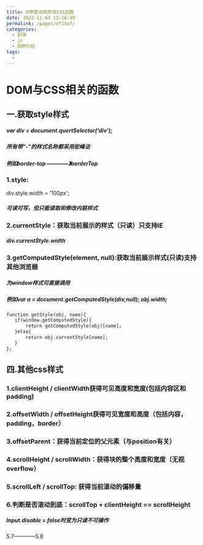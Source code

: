 ```yaml
---
title: DOM查询和修改CSS函数
date: 2022-11-04 13:16:40
permalink: /pages/ef1daf/
categories:
  - 前端
  - js
  - DOM介绍
tags:
  - 
---
```

# DOM与CSS相关的函数

## 一.获取style样式

##### var div = document.quertSelector('div');

##### 所有带"-"的样式名称都采用驼峰法

##### 例如border-top ————》borderTop

### 1.style:

div.style.width = ’100px';

##### 可读可写，但只能读取和修改内联样式

### 2.currentStyle：获取当前展示的样式（只读）只支持IE

##### div.currentStyle.width

### 3.getComputedStyle(element, null):获取当前展示样式(只读)支持其他浏览器

##### 为window样式可直接调用

##### 例如var a = document.getComputedStyle(div,null); obj.width;

 ```html
function getStyle(obj, name){
	if(window.getComputedStyle){
		return getComputedStyle(obj)[name];
	}else{
		return obj.currentStyle[name];
	}
};
 ```

## 四.其他css样式

### 1.clientHeight / clientWidth获得可见高度和宽度(包括内容区和padding)

### 2.offsetWidth / offsetHeight获得可见宽度和高度（包括内容，padding，border）

### 3.offsetParent：获得当前定位的父元素（与position有关）

### 4.scrollHeight / scrollWidth：获得块的整个高度和宽度（无视overflow）

### 5.scrollLeft / scrollTop: 获得当前滚动的偏移量

### 6.判断是否滚动到底：scrollTop + clientHeight == scrollHeight

##### Input.disable = false时变为只读不可操作

5.7————5.8 



